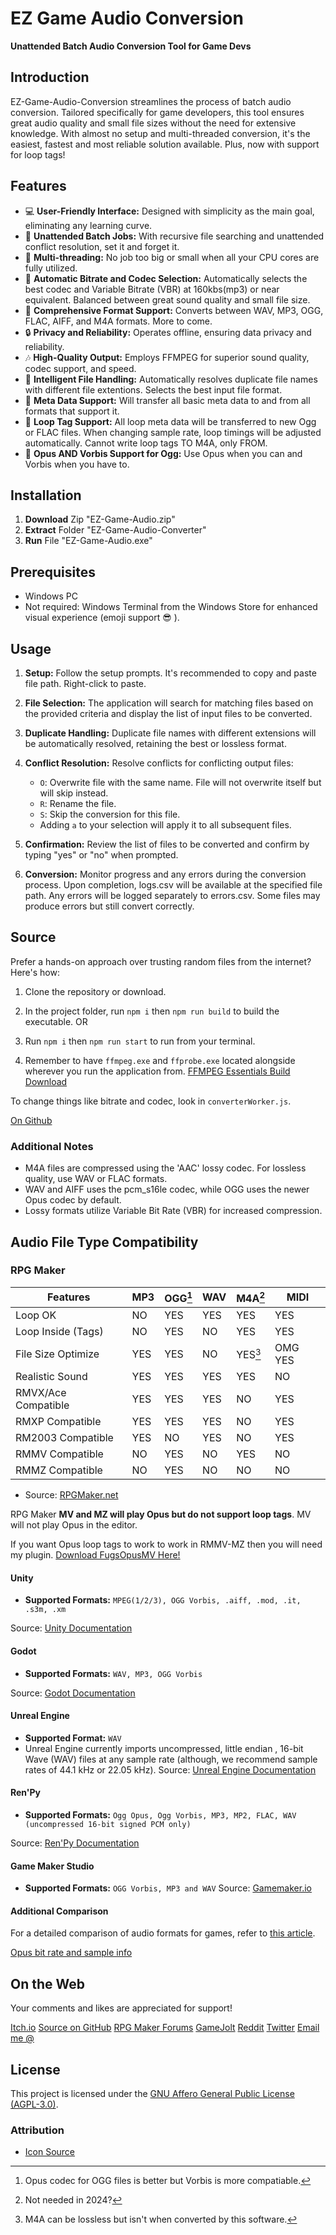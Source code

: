 # EZ Game Audio Conversion

**Unattended Batch Audio Conversion Tool for Game Devs**

## Introduction

EZ-Game-Audio-Conversion streamlines the process of batch audio conversion. Tailored specifically for game developers, this tool ensures great audio quality and small file sizes without the need for extensive knowledge. With almost no setup and multi-threaded conversion, it's the easiest, fastest and most reliable solution available. Plus, now with support for loop tags!

## Features

- 💻 **User-Friendly Interface:** Designed with simplicity as the main goal, eliminating any learning curve.
- 🔄 **Unattended Batch Jobs:** With recursive file searching and unattended conflict resolution, set it and forget it.
- 🚀 **Multi-threading:** No job too big or small when all your CPU cores are fully utilized.
- 🎵 **Automatic Bitrate and Codec Selection:** Automatically selects the best codec and Variable Bitrate (VBR) at 160kbs(mp3) or near equivalent. Balanced between great sound quality and small file size.
- 📁 **Comprehensive Format Support:** Converts between WAV, MP3, OGG, FLAC, AIFF, and M4A formats. More to come.
- 🔒 **Privacy and Reliability:** Operates offline, ensuring data privacy and reliability.
- 🎶 **High-Quality Output:** Employs FFMPEG for superior sound quality, codec support, and speed.
- 🤖 **Intelligent File Handling:** Automatically resolves duplicate file names with different file extentions. Selects the best input file format.
- 📝 **Meta Data Support:** Will transfer all basic meta data to and from all formats that support it.
- 🔁 **Loop Tag Support:** All loop meta data will be transferred to new Ogg or FLAC files. When changing sample rate, loop timings will be adjusted automatically. Cannot write loop tags TO M4A, only FROM.
- 🎼 **Opus AND Vorbis Support for Ogg:** Use Opus when you can and Vorbis when you have to.


## Installation

1. **Download** Zip "EZ-Game-Audio.zip"
2. **Extract**  Folder "EZ-Game-Audio-Converter"
3. **Run** File "EZ-Game-Audio.exe"

## Prerequisites

- Windows PC
- Not required: Windows Terminal from the Windows Store for enhanced visual experience (emoji support 😎 ).

## Usage

1. **Setup:** Follow the setup prompts. It's recommended to copy and paste file path. Right-click to paste.

2. **File Selection:** The application will search for matching files based on the provided criteria and display the list of input files to be converted.

3. **Duplicate Handling:** Duplicate file names with different extensions will be automatically resolved, retaining the best or lossless format.

4. **Conflict Resolution:** Resolve conflicts for conflicting output files:
   - `O`: Overwrite file with the same name. File will not overwrite itself but will skip instead.
   - `R`: Rename the file.
   - `S`: Skip the conversion for this file.
   - Adding `a` to your selection will apply it to all subsequent files. 

5. **Confirmation:** Review the list of files to be converted and confirm by typing "yes" or "no" when prompted.

6. **Conversion:** Monitor progress and any errors during the conversion process. Upon completion, logs.csv will be available at the specified file path. Any errors will be logged separately to errors.csv. Some files may produce errors but still convert correctly. 

## Source

Prefer a hands-on approach over trusting random files from the internet? Here's how:

1. Clone the repository or download.

2. In the project folder, run `npm i` then `npm run build` to build the executable.
 OR
2. Run `npm i` then `npm run start` to run from your terminal.

3. Remember to have `ffmpeg.exe` and `ffprobe.exe` located alongside wherever you run the application from.
[FFMPEG Essentials Build Download](https://www.gyan.dev/ffmpeg/builds/#release-builds)

To change things like bitrate and codec, look in `converterWorker.js`.

[On Github](https://github.com/SpaceFoon/Ez-Game-Audio-Conversion)

### Additional Notes

- M4A files are compressed using the 'AAC' lossy codec. For lossless quality, use WAV or FLAC formats.
- WAV and AIFF uses the pcm_s16le codec, while OGG uses the newer Opus codec by default.
- Lossy formats utilize Variable Bit Rate (VBR) for increased compression.
## Audio File Type Compatibility

### RPG Maker

| Features |  MP3 |  OGG[^3] | WAV | M4A[^1] | MIDI |
|--|--|--|--|--|--|
| Loop OK | NO | YES | YES | YES | YES |
| Loop Inside (Tags) | NO | YES | NO | YES | YES |
| File Size Optimize | YES | YES | NO | YES[^2] | OMG YES |
| Realistic Sound | YES | YES | YES | YES | NO |
| RMVX/Ace Compatible| YES | YES | YES | NO | YES |
| RMXP Compatible | YES | YES | YES | NO | YES |
| RM2003 Compatible | YES | NO | YES | NO | YES |
| RMMV Compatible | NO | YES | NO | YES | NO |
| RMMZ Compatible | NO | YES | NO | NO | NO |

[^1]: Not needed in 2024?
[^2]: M4A can be lossless but isn't when converted by this software.
[^3]: Opus codec for OGG files is better but Vorbis is more compatiable.

- Source: [RPGMaker.net](https://rpgmaker.net/articles/2633/)

RPG Maker **MV and MZ will play Opus but do not support loop tags**. MV will not play Opus in the editor.

If you want Opus loop tags to work to work in RMMV-MZ then you will need my plugin. 
[Download FugsOpusMV Here!](https://spacefoon.itch.io/fugs-ogg-opus-loop-tag-support-for-rmmv)

#### Unity

- **Supported Formats:** `MPEG(1/2/3), OGG Vorbis, .aiff, .mod, .it, .s3m, .xm`

Source: [Unity Documentation](https://docs.unity3d.com/352/Documentation/Manual/AudioFiles.html)

#### Godot

- **Supported Formats:** `WAV, MP3, OGG Vorbis`

Source: [Godot Documentation](https://docs.godotengine.org/en/stable/tutorials/assets_pipeline/importing_audio_samples.html#supported-audio-formats)

#### Unreal Engine

- **Supported Format:** `WAV`
- Unreal Engine currently imports uncompressed, little endian , 16-bit Wave (WAV) files at any sample rate (although, we recommend sample rates of 44.1 kHz or 22.05 kHz).
Source: [Unreal Engine Documentation](https://docs.unrealengine.com/4.27/en-US/WorkingWithAudio/ImportingAudio/)

#### Ren'Py

- **Supported Formats:** `Ogg Opus, Ogg Vorbis, MP3, MP2, FLAC, WAV (uncompressed 16-bit signed PCM only)`

Source: [Ren'Py Documentation](https://www.renpy.org/doc/html/audio.html)

#### Game Maker Studio

- **Supported Formats:** `OGG Vorbis, MP3 and WAV`
Source: [Gamemaker.io](https://manual.gamemaker.io/monthly/en/GameMaker_Language/GML_Reference/Asset_Management/Audio/Audio.htm)

#### Additional Comparison

For a detailed comparison of audio formats for games, refer to [this article](https://dev.to/tenry/comparison-of-audio-formats-for-games-jak).

[Opus bit rate and sample info](https://wiki.xiph.org/Opus_Recommended_Settings)

## On the Web

Your comments and likes are appreciated for support!

[Itch.io](https://spacefoon.itch.io/ez-game-audio-format-conversion)
[Source on GitHub](https://github.com/SpaceFoon/Ez-Game-Audio-Conversion)
[RPG Maker Forums](https://forums.rpgmakerweb.com/index.php?threads/v1-3-tool-ez-batch-game-audio-converter-for-windows.163150/)
[GameJolt](https://gamejolt.com/@Fooney)
[Reddit](https://www.reddit.com/user/Puzzleheaded-Soup362/)
[Twitter](https://twitter.com/Fooney_)
[Email me @](mailto:fooneyfoo@gmail.com)
[](https://ko-fi.com/fooney58825)
[](https://app.gumroad.com/dashboard)
[](https://www.gamedev.net/fooney/)
[](https://www.ascensiongamedev.com/files/file/183-ez-game-audio-conversion/)

## License

This project is licensed under the [GNU Affero General Public License (AGPL-3.0)](https://www.gnu.org/licenses/agpl-3.0.txt).

### Attribution 

- [Icon Source](https://icon-icons.com/icon/audio-x-generic/36263)
